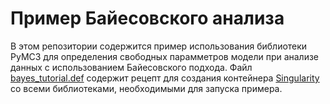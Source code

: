 # Пример Байесовского анализа
В этом репозитории содержится пример использования библиотеки PyMC3 для определения свободных парамметров модели при анализе данных с использованием Байесовского подхода.
Файл [bayes_tutorial.def](bayes_tutorial.def) содержит рецепт для создания контейнера [Singularity](https://sylabs.io/singularity/) со всеми библиотеками, необходимыми для запуска примера.

